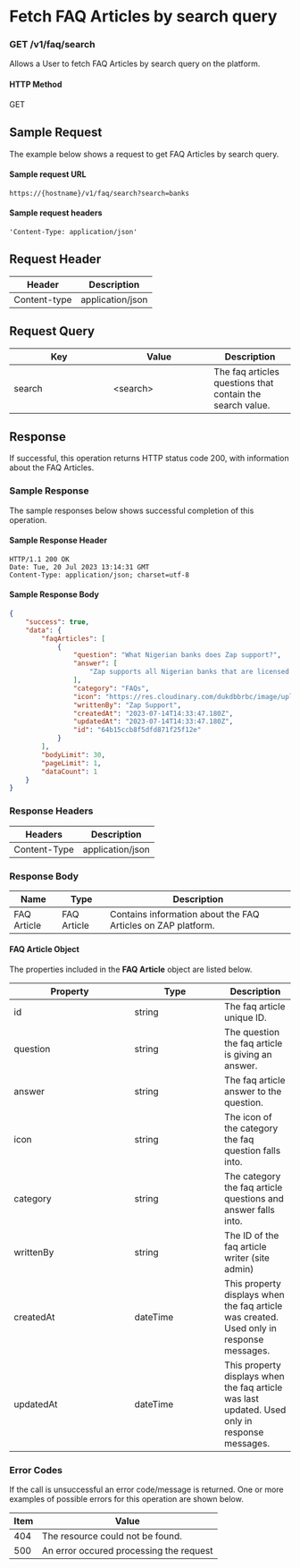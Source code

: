 # Fetch FAQ Articles by search query

### GET /v1/faq/search <a href="#top" id="top"></a>

Allows a User to fetch FAQ Articles by search query on the platform.

#### HTTP Method <a href="#top" id="top"></a>

GET

## Sample Request <a href="#samplerequest" id="samplerequest"></a>

The example below shows a request to get FAQ Articles by search query.

#### **Sample request** URL <a href="#top" id="top"></a>

```
https://{hostname}/v1/faq/search?search=banks
```

#### &#x20;**Sample request headers** <a href="#top" id="top"></a>

```
'Content-Type: application/json'
```

## Request Header <a href="#samplerequest" id="samplerequest"></a>

| Header       | Description      |
| ------------ | ---------------- |
| Content-type | application/json |

## Request Query <a href="#samplerequest" id="samplerequest"></a>

<table><thead><tr><th width="162">Key</th><th width="164.33333333333331">Value</th><th>Description</th></tr></thead><tbody><tr><td>search</td><td>&#x3C;search> </td><td>The faq articles questions that contain the search value.</td></tr></tbody></table>

## Response <a href="#samplerequest" id="samplerequest"></a>

If successful, this operation returns HTTP status code 200, with information about the FAQ Articles.

### Sample Response <a href="#samplerequest" id="samplerequest"></a>

The sample responses below shows successful completion of this operation.

#### **Sample** Response Header <a href="#top" id="top"></a>

```
HTTP/1.1 200 OK
Date: Tue, 20 Jul 2023 13:14:31 GMT
Content-Type: application/json; charset=utf-8
```

#### **Sample** Response Body <a href="#top" id="top"></a>

```json
{
    "success": true,
    "data": {
        "faqArticles": [
            {
                "question": "What Nigerian banks does Zap support?",
                "answer": [
                    "Zap supports all Nigerian banks that are licensed by the CBN."
                ],
                "category": "FAQs",
                "icon": "https://res.cloudinary.com/dukdbbrbc/image/upload/v1689342350/icon/1689342350926.svg",
                "writtenBy": "Zap Support",
                "createdAt": "2023-07-14T14:33:47.180Z",
                "updatedAt": "2023-07-14T14:33:47.180Z",
                "id": "64b15ccb8f5dfd871f25f12e"
            }
        ],
        "bodyLimit": 30,
        "pageLimit": 1,
        "dataCount": 1
    }
}
```

### Response Headers <a href="#samplerequest" id="samplerequest"></a>

| Headers      | Description      |
| ------------ | ---------------- |
| Content-Type | application/json |

### Response Body <a href="#samplerequest" id="samplerequest"></a>

| Name        | Type        | Description                                                    |
| ----------- | ----------- | -------------------------------------------------------------- |
| FAQ Article | FAQ Article | Contains information about  the FAQ Articles on ZAP  platform. |

#### FAQ Article Object

The properties included in the **FAQ Article** object are listed below.

<table><thead><tr><th width="200.33333333333331">Property</th><th width="145">Type</th><th>Description</th></tr></thead><tbody><tr><td>id</td><td>string</td><td>The faq article unique ID. </td></tr><tr><td>question</td><td>string</td><td>The question the faq article is giving an  answer.</td></tr><tr><td>answer</td><td>string</td><td>The faq article answer to the question.</td></tr><tr><td>icon</td><td>string</td><td>The icon of the category the faq question falls into.</td></tr><tr><td>category</td><td>string</td><td>The category the faq article questions and answer falls into.</td></tr><tr><td>writtenBy</td><td>string</td><td>The ID of the faq article writer (site admin)</td></tr><tr><td>createdAt</td><td>dateTime</td><td>This property displays when the faq article was created. Used only in response messages.</td></tr><tr><td>updatedAt</td><td>dateTime</td><td>This property displays when the faq article was last updated. Used only in response messages.</td></tr></tbody></table>

### Error Codes <a href="#samplerequest" id="samplerequest"></a>

If the call is unsuccessful an error code/message is returned. One or more examples of possible errors for this operation are shown below.

| Item | Value                                   |
| ---- | --------------------------------------- |
| 404  | The resource could not be found.        |
| 500  | An error occured processing the request |

